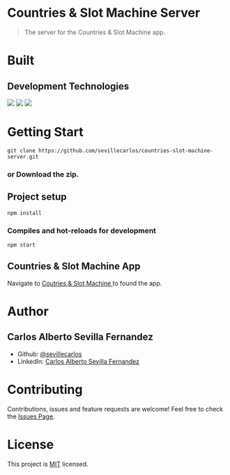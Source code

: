 # Countries & Slot Machine Server
> The server for the Countries & Slot Machine app.
# Built
## Development Technologies
![](https://img.shields.io/badge/Back--End-Express.js-green)
![](https://img.shields.io/badge/Back--End-NodeJS-green)
![](https://img.shields.io/badge/Programming--Language-TypeScript-blue)

# Getting Start
```
git clone https://github.com/sevillecarlos/countries-slot-machine-server.git
```
### or Download the zip.
## Project setup
```
npm install
```
### Compiles and hot-reloads for development
```
npm start
```

## Countries & Slot Machine App
Navigate to [Coutries & Slot Machine ](https://github.com/sevillecarlos/countries-slot-machine) to found the app.

# Author
## Carlos Alberto Sevilla Fernandez
* Github: [@sevillecarlos](https://github.com/sevillecarlos)
* LinkedIn: [Carlos Alberto Sevilla Fernandez](https://github.com/sevillecarlos)

# Contributing
Contributions, issues and feature requests are welcome!
Feel free to check the [Issues Page](https://github.com/sevillecarlos/countries-slot-machine-server/issues).

# License
This project is [MIT](https://opensource.org/licenses/MIT) licensed.



